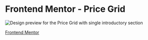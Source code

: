 # Frontend Mentor - Price Grid

![Design preview for the Price Grid with single introductory section](./design/desktop-preview.jpg)


[Frontend Mentor](https://www.frontendmentor.io) 